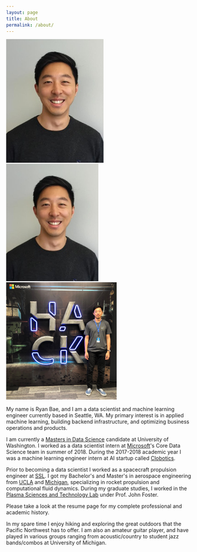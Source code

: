 ```yaml
---
layout: page
title: About
permalink: /about/
---
```

![alt text](images/headshot.png)
<img src="images/headshot.png" alt="drawing" width="250"/>
<img src="images/msft-hackathon.jpg" alt="drawing" width="300"/>

My name is Ryan Bae, and I am a data scientist and machine learning engineer currently based in Seattle, WA. My primary interest is in applied machine learning, building backend infrastructure, and optimizing business operations and products.

I am currently a [Masters in Data Science](https://www.datasciencemasters.uw.edu/) candidate at University of Washington. I worked as a data scientist intern at [Microsoft](https://www.microsoft.com/en-us/)'s Core Data Science team in summer of 2018. During the 2017-2018 academic year I was a machine learning engineer intern at AI startup called [Clobotics](https://www.clobotics.com/).

Prior to becoming a data scientist I worked as a spacecraft propulsion engineer at [SSL](http://sslmda.com/). I got my Bachelor's and Master's in aerospace engineering from [UCLA](https://www.mae.ucla.edu/) and [Michigan](https://aero.engin.umich.edu/academics/graduate/mse/), specializing in rocket propulsion and computational fluid dynamics. During my graduate studies, I worked in the [Plasma Sciences and Technology Lab](https://pstlab.engin.umich.edu/) under Prof. John Foster.

Please take a look at the resume page for my complete professional and academic history.

In my spare time I enjoy hiking and exploring the great outdoors that the Pacific Northwest has to offer. I am also an amateur guitar player, and have played in various groups ranging from acoustic/country to student jazz bands/combos at University of Michigan.

